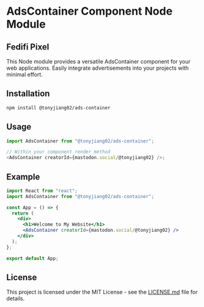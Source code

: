 # AdsContainer Component Node Module

## Fedifi Pixel

This Node module provides a versatile AdsContainer component for your web applications. Easily integrate advertisements into your projects with minimal effort.

## Installation

```bash
npm install @tonyjiang02/ads-container
```

## Usage

```javascript
import AdsContainer from "@tonyjiang02/ads-container";

// Within your component render method
<AdsContainer creatorId={mastodon.social/@tonyjiang02} />;
```

## Example

```jsx
import React from "react";
import AdsContainer from "@tonyjiang02/ads-container";

const App = () => {
  return (
    <div>
      <h1>Welcome to My Website</h1>
      <AdsContainer creatorId={mastodon.social/@tonyjiang02} />
    </div>
  );
};

export default App;
```

## License

This project is licensed under the MIT License - see the [LICENSE.md](LICENSE.md) file for details.
